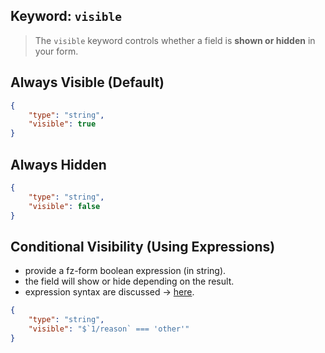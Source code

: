 ## Keyword: `visible`

>The `visible` keyword controls whether a field is **shown or hidden** in your form.


## Always Visible (Default)

```json
{
    "type": "string",
    "visible": true
}
```

## Always Hidden

```json
{
    "type": "string",
    "visible": false
}
```

## Conditional Visibility (Using Expressions)

- provide a fz-form boolean expression (in string).
- the field will show or hide depending on the result.
- expression syntax  are discussed  → <a href=# onclick="goto('expression')">here</a>.

```json
{
    "type": "string",
    "visible": "$`1/reason` === 'other'"
}
```

